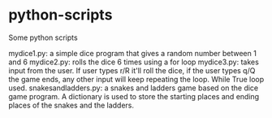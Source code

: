 # python-scripts
Some python scripts

mydice1.py: a simple dice program that gives a random number between 1 and 6
mydice2.py: rolls the dice 6 times using a for loop
mydice3.py: takes input from the user. If user types r/R it'll roll the dice, if the user types q/Q the game ends, any other input will keep repeating the loop. While True loop used.
snakesandladders.py: a snakes and ladders game based on the dice game program. A dictionary is used to store the starting places and ending places of the snakes and the ladders.

